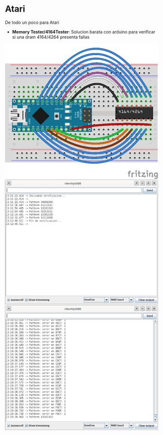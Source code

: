 # Atari
De todo un poco para Atari

* **Memory Tester/4164Tester**: Solucion barata con arduino para verificar si una dram 4164/4264 presenta fallas

![](Memory%20Tester/images/4164Tester_bb.png)
![](Memory%20Tester/images/Good.png)![](Memory%20Tester/images/Bad.png)
